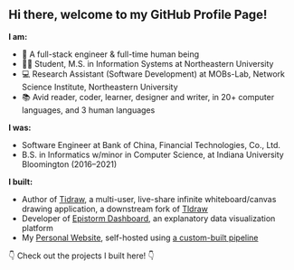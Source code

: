 ## Hi there, welcome to my GitHub Profile Page!

__I am:__
- 👋 A full-stack engineer & full-time human being
- 👨‍🎓 Student, M.S. in Information Systems at Northeastern University
- 💻 Research Assistant (Software Development) at MOBs-Lab, Network Science Institute, Northeastern University
- 📚 Avid reader, coder, learner, designer and writer, in 20+ computer languages, and 3 human languages


**I was:**
- Software Engineer at Bank of China, Financial Technologies, Co., Ltd.
- B.S. in Informatics w/minor in Computer Science, at Indiana University Bloomington (2016–2021)

__I built:__
- Author of [Tidraw](https://tidraw.com), a multi-user, live-share infinite whiteboard/canvas drawing application, a downstream fork of [Tldraw](https://github.com/tldraw/tldraw)
- Developer of [Epistorm Dashboard](https://fluforecast.epistorm.org), an explanatory data visualization platform
- My [Personal Website](https://www.porterwang.com), self-hosted using [a custom-built pipeline](TK)

👇 Check out the projects I built here! 👇
